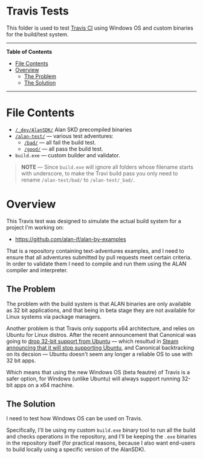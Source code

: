 # Travis Tests

This folder is used to test [Travis CI] using Windows OS and custom binaries for the build/test system.


-----

**Table of Contents**

<!-- MarkdownTOC autolink="true" bracket="round" autoanchor="false" lowercase="only_ascii" uri_encoding="true" levels="1,2,3" -->

- [File Contents](#file-contents)
- [Overview](#overview)
    - [The Problem](#the-problem)
    - [The Solution](#the-solution)

<!-- /MarkdownTOC -->

-----

# File Contents

- [`/_dev/AlanSDK/`](./_dev/AlanSDK/) Alan SKD precompiled binaries
- [`/alan-test/`](./alan-test/) — various test adventures:
    + [`/bad/`](./alan-test/bad/) — all fail the build test.
    + [`/good/`](./alan-test/good/) — all pass the build test.
- `build.exe` — custom builder and validator.

> __NOTE__ — Since `build.exe` will ignore all folders whose filename starts with underscore, to make the Travi build pass you only need to rename `/alan-test/bad/` to `/alan-test/_bad/`.

# Overview

This Travis test was designed to simulate the actual build system for a project I'm working on:

- https://github.com/alan-if/alan-by-examples

That is a repository containing text-adventures examples, and I need to ensure that all adventures submitted by pull requests meet certain criteria. In order to validate them I need to compile and run them using the ALAN compiler and interpreter.

## The Problem 

The problem with the build system is that ALAN binaries are only available as 32 bit applications, and that being in beta stage they are not available for Linux systems via package managers.

Another problem is that Travis only supports x64 architecture, and relies on Ubuntu for Linux distros. After the recent announcement that Canonical was going to [drop 32-bit support from Ubuntu] — which resultud in [Steam announcing that it will stop supporting Ubuntu], and Canonical backtracking on its decsion —  Ubuntu doesn't seem any longer a reliable OS to use with 32 bit apps.

Which means that using the new Windows OS (beta feautre) of Travis is a safer option, for Windows (unlike Ubuntu) will always support running 32-bit apps on a x64 machine.

## The Solution

I need to test how Windows OS can be used on Travis.

Specifically, I'll be using my custom `build.exe` binary tool to run all the build and checks operations in the repository, and I'll be keeping the `.exe` binaries in the repository itself (for practical reasons, because I also want end-users to build locally using a specific version of the AlanSDK).



<!-----------------------------------------------------------------------------
                               REFERENCE LINKS
------------------------------------------------------------------------------>

[Travis CI]: https://travis-ci.com "Visit Travis CI website"
[ALAN]: https://www.alanif.se/ "Visit ALAN website"

<!-- Ubuntu drops x32 support -->

[Steam announcing that it will stop supporting Ubuntu]: https://www.engadget.com/2019/06/22/steam-will-stop-supporting-ubuntu-linux/
[drop 32-bit support from Ubuntu]: https://www.engadget.com/2019/06/24/canonical-ubuntu-linux-32-bit-support/

<!-- EOF -->